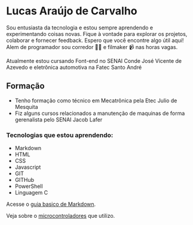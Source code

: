 # Lucas Araújo de Carvalho

Sou entusiasta da tecnologia e estou sempre aprendendo e experimentando coisas novas. Fique à vontade para explorar os projetos, colaborar e fornecer feedback. Espero que você encontre algo útil aqui! Alem de programador sou corredor 🏃‍♂️ e filmaker 📹 nas horas vagas. 

Atualmente estou cursando Font-end no SENAI Conde José Vicente de Azevedo e eletrônica automotiva na Fatec Santo André 

## Formação

* Tenho formação como técnico em Mecatrônica pela Etec Julio de Mesquita
* Fiz alguns cursos relacionados a manutenção de maquinas de forma gerenalista pelo SENAI Jacob Lafer


### Tecnologias que estou aprendendo:

* Markdown
* HTML
* CSS
* Javascript
* GIT
* GITHub
* PowerShell
* Linguagem C 

Acesse o [guia basico de Markdown](https://docs.pipz.com/central-de-ajuda/learning-center/guia-basico-de-markdown#open).

Veja sobre o [microcontroladores](http://ww1.microchip.com/downloads/en/DeviceDoc/39632e.pdf) que utilizo.


<!--
**lucasaraujo014/lucasaraujo014** is a ✨ _special_ ✨ repository because its `README.md` (this file) appears on your GitHub profile.

Here are some ideas to get you started:

- 🔭 I’m currently working on ...
- 🌱 I’m currently learning ...
- 👯 I’m looking to collaborate on ...
- 🤔 I’m looking for help with ...
- 💬 Ask me about ...
- 📫 How to reach me: ...
- 😄 Pronouns: ...
- ⚡ Fun fact: ...
-->
